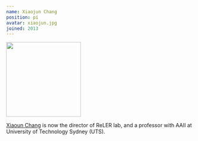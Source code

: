 ```yaml
---
name: Xiaojun Chang
position: pi
avatar: xiaojun.jpg
joined: 2013
---
```


<img width="200" src="{{site.baseurl}}/images/people/{{page.avatar}}" data-action="zoom">

[Xiaoun Chang](https://www.xiaojun.ai/) is now the director of ReLER lab, and a professor with AAII at University of Technology Sydney (UTS).

